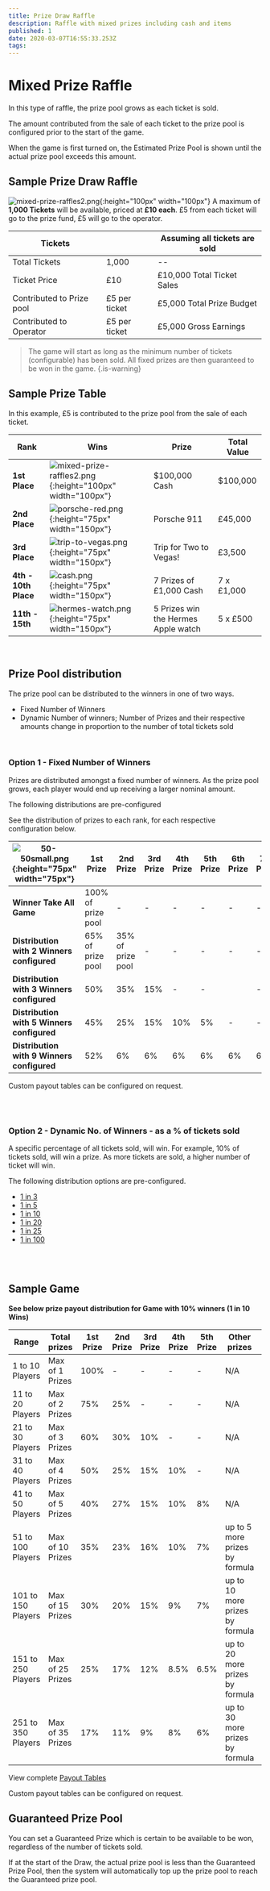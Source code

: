 ```yaml
---
title: Prize Draw Raffle
description: Raffle with mixed prizes including cash and items
published: 1
date: 2020-03-07T16:55:33.253Z
tags: 
---
```



# Mixed Prize Raffle

In this type of raffle, the prize pool grows as each ticket is sold.

The amount contributed from the sale of each ticket to the prize pool is configured prior to the start of the game. 

When the game is first turned on, the Estimated Prize Pool is shown until the actual prize pool exceeds this amount.  

## Sample Prize Draw  Raffle
![mixed-prize-raffles2.png](/mixed-prize-raffles2.png){:height="100px" width="100px"}
A maximum of **1,000 Tickets** will be available, priced at **£10 each**. 
£5 from each ticket will go to the prize fund, £5 will go to the operator.

|Tickets | | Assuming all tickets are sold| 
|--| --| --| 
|Total Tickets| 1,000 | --| 
|Ticket Price| £10 | £10,000 Total Ticket Sales | 
|Contributed to Prize pool| £5 per ticket| £5,000 Total Prize Budget|
|Contributed to Operator| £5 per ticket | £5,000 Gross Earnings| 


> The game will start as long as the minimum number of tickets (configurable) has been sold. All fixed prizes are then guaranteed to be won in the game. 
{.is-warning}


## Sample Prize Table

In this example, £5 is contributed to the prize pool from the sale of each ticket.

| Rank     | Wins  | Prize | Total Value      |        
|---------------|---------|----------------------------------|--|
| **1st Place**   | ![mixed-prize-raffles2.png](/mixed-prize-raffles2.png){:height="100px" width="100px"} |      $100,000 Cash            | $100,000           |           
| **2nd Place**     |![porsche-red.png](/porsche-red.png){:height="75px" width="150px"}  | Porsche 911            | £45,000            |        
| **3rd Place**      | ![trip-to-vegas.png](/trip-to-vegas.png){:height="75px" width="150px"}      | Trip for Two to Vegas!                       | £3,500     |    
| **4th - 10th Place**     |![cash.png](/cash.png){:height="75px" width="150px"}    | 7 Prizes of £1,000 Cash                       | 7 x £1,000      |      
| **11th - 15th**     |![hermes-watch.png](/hermes-watch.png){:height="75px" width="150px"}   | 5 Prizes win the Hermes Apple watch                        | 5 x £500  |

<BR>

## Prize Pool distribution

The prize pool can be distributed to the winners in one of two ways. 
  
- Fixed Number of Winners
- Dynamic Number of winners; Number of Prizes and their respective amounts change in proportion to the number of total tickets sold

<BR>
  
    
### Option 1 - Fixed Number of Winners
  
Prizes are distributed amongst a fixed number of winners. 
As the prize pool grows, each player would end up receiving a larger nominal amount.
  
The following distributions are pre-configured
   
 See the distribution of prizes to each rank, for each respective configuration below.

| ![50-50small.png](/50-50small.png "Cash Raffle"){:height="75px" width="75px"}   | 1st <BR>Prize | 2nd <BR>Prize| 3rd<BR>Prize |   4th<BR>Prize | 5th<BR>Prize | 6th<BR>Prize | 7th<BR>Prize | 8th<BR>Prize | 9th<BR>Prize |                 
|---------------|---------|---------------|-----------------------|-----------------------|---| ---| ---| ---| ---|
|**Winner Take All Game** | 100%<BR>of prize pool | - | - | -|- |-|- |- |- | 
|**Distribution with 2 Winners configured** | 65%<BR>of prize pool | 35%<BR>of prize pool | - |- | -|-| -| -| -| 
|**Distribution with 3 Winners configured**| 50% | 35% | 15% |- | -|| -| -| -| 
|**Distribution with 5 Winners configured**| 45% | 25% |15%  |10% | 5%|-| -| -| -|
|**Distribution with 9 Winners configured**| 52% | 6% | 6% |6% | 6%|6%| 6%| 6%| 6%| 
 
Custom payout tables can be configured on request.
  

<BR>
 <BR>
   
### Option 2 - Dynamic No. of Winners - as a % of tickets sold
A specific percentage of all tickets sold, will win. For example, 10% of tickets sold, will win a prize.
As more tickets are sold, a higher number of ticket will win.
   
The following distribution options are pre-configured.

- [1 in 3](/en/administration/games/payout-tables/dynamic-1in3)
- [1 in 5](/en/administration/games/payout-tables/dynamic-1in5)
- [1 in 10](/en/administration/games/payout-tables/dynamic-1in10) 
- [1 in 20](/en/administration/games/payout-tables/dynamic-1in20)
- [1 in 25](/en/administration/games/payout-tables/dynamic-1in25)
- [1 in 100](/en/administration/games/payout-tables/dynamic-1in100)

<BR><BR>

 ## Sample Game
 
 **See below prize payout distribution for Game with 10% winners (1 in 10 Wins)**
   
|Range|Total prizes|1st<Br>Prize|2nd<Br>Prize|3rd<Br>Prize|4th<Br>Prize|5th<Br>Prize|Other prizes|Total|
   |--|--|--|--|--|--|--|--|--|
|1 to 10 Players|Max of 1 Prizes|100%|-|-|-|-|N/A|100%|
|11 to 20 Players|Max of 2 Prizes|75%|25%|-|-|-|N/A|100%|
|21 to 30 Players|Max of 3 Prizes|60%|30%|10%|-|-|N/A|100%|
|31 to 40 Players|Max of 4 Prizes|50%|25%|15%|10%|-|N/A|100%|
|41 to 50 Players|Max of 5 Prizes|40%|27%|15%|10%|8%|N/A|100%|
|51 to 100 Players|Max of 10 Prizes|35%|23%|16%|10%|7%|up to 5 more prizes by formula|100%|
|101 to 150 Players|Max of 15 Prizes|30%|20%|15%|9%|7%|up to 10 more prizes by formula|100%|
|151 to 250 Players|Max of 25 Prizes|25%|17%|12%|8.5%|6.5%|up to 20 more prizes by formula|100%|
|251 to 350 Players|Max of 35 Prizes|17%|11%|9%|8%|6%|up to 30 more prizes by formula|100%|

View complete [Payout Tables](https://docs.bonoboplc.com/administration/games/payout-tables) 
   
   
Custom payout tables can be configured on request.
   
## Guaranteed Prize Pool
  
  You can set a Guaranteed Prize which is certain to be available to be won, regardless of the number of tickets sold. 
 
 If at the start of the Draw, the actual prize pool is less than the Guaranteed Prize Pool, then the system will automatically top up the prize pool to reach the Guaranteed prize pool. 
 

   
